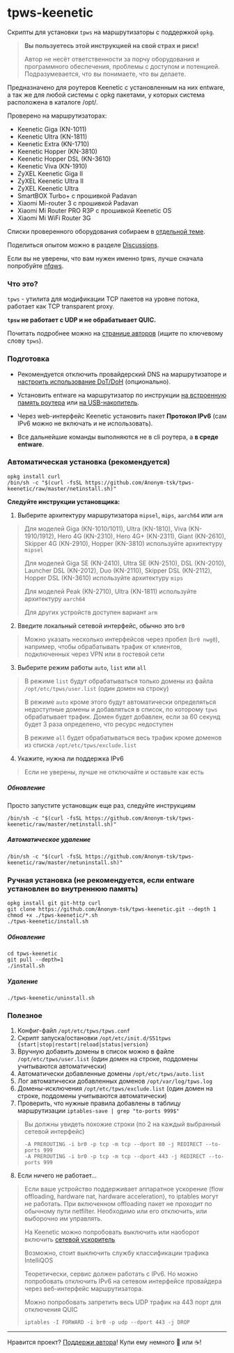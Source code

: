 # tpws-keenetic

Скрипты для установки `tpws` на маршрутизаторы с поддержкой `opkg`.

> **Вы пользуетесь этой инструкцией на свой страх и риск!**
> 
> Автор не несёт ответственности за порчу оборудования и программного обеспечения, проблемы с доступом и потенцией.
> Подразумевается, что вы понимаете, что вы делаете.

Предназначено для роутеров Keenetic с установленным на них entware, а так же для любой системы с opkg пакетами, у которых система расположена в каталоге /opt/.

Проверено на маршрутизаторах:

- Keenetic Giga (KN-1011)
- Keenetic Ultra (KN-1811)
- Keenetic Extra (KN-1710)
- Keenetic Hopper (KN-3810)
- Keenetic Hopper DSL (KN-3610)
- Keenetic Viva (KN-1910)
- ZyXEL Keenetic Giga II
- ZyXEL Keenetic Ultra II
- ZyXEL Keenetic Ultra
- SmartBOX Turbo+ с прошивкой Padavan
- Xiaomi Mi-router 3 с прошивкой Padavan
- Xiaomi Mi Router PRO R3P с прошивкой Keenetic OS
- Xiaomi Mi WiFi Router 3G

Списки проверенного оборудования собираем в [отдельной теме](https://github.com/Anonym-tsk/tpws-keenetic/discussions/6).

Поделиться опытом можно в разделе [Discussions](https://github.com/Anonym-tsk/tpws-keenetic/discussions).

Если вы не уверены, что вам нужен именно tpws, лучше сначала попробуйте [nfqws](https://github.com/Anonym-tsk/nfqws-keenetic).

### Что это?

`tpws` - утилита для модификации TCP пакетов на уровне потока, работает как TCP transparent proxy.

**`tpsw` не работает с UDP и не обрабатывает QUIC.**

Почитать подробнее можно на [странице авторов](https://github.com/bol-van/zapret) (ищите по ключевому слову `tpws`).

### Подготовка

- Рекомендуется отключить провайдерский DNS на маршрутизаторе и [настроить использование DoT/DoH](https://help.keenetic.com/hc/ru/articles/360007687159) (опционально).

- Установить entware на маршрутизатор по инструкции [на встроенную память роутера](https://help.keenetic.com/hc/ru/articles/360021888880) или [на USB-накопитель](https://help.keenetic.com/hc/ru/articles/360021214160).

- Через web-интерфейс Keenetic установить пакет **Протокол IPv6** (сам IPv6 можно не включать и не использовать).

- Все дальнейшие команды выполняются не в cli роутера, а **в среде entware**.

### Автоматическая установка (рекомендуется)

```
opkg install curl
/bin/sh -c "$(curl -fsSL https://github.com/Anonym-tsk/tpws-keenetic/raw/master/netinstall.sh)"
```

**Следуйте инструкции установщика:**

1. Выберите архитектуру маршрутизатора `mipsel`, `mips`, `aarch64` или `arm`
> Для моделей Giga (KN-1010/1011), Ultra (KN-1810), Viva (KN-1910/1912), Hero 4G (KN-2310), Hero 4G+ (KN-2311), Giant (KN-2610), Skipper 4G (KN-2910), Hopper (KN-3810) используйте архитектуру `mipsel`
>
> Для моделей Giga SE (KN-2410), Ultra SE (KN-2510), DSL (KN-2010), Launcher DSL (KN-2012), Duo (KN-2110), Skipper DSL (KN-2112), Hopper DSL (KN-3610) используйте архитектуру `mips`
>
> Для моделей Peak (KN-2710), Ultra (KN-1811) используйте архитектуру `aarch64`
>
> Для других устройств доступен вариант `arm`
2. Введите локальный сетевой интерфейс, обычно это `br0`
> Можно указать несколько интерфейсов через пробел (`br0 nwg0`), например, чтобы обрабатывать трафик от клиентов, подключенных через VPN или в гостевой сети
3. Выберите режим работы `auto`, `list` или `all`
> В режиме `list` будут обрабатываться только домены из файла `/opt/etc/tpws/user.list` (один домен на строку)
>
> В режиме `auto` кроме этого будут автоматически определяться недоступные домены и добавляться в список, по которому `tpws` обрабатывает трафик. Домен будет добавлен, если за 60 секунд будет 3 раза определено, что ресурс недоступен
>
> В режиме `all` будет обрабатываться весь трафик кроме доменов из списка `/opt/etc/tpws/exclude.list`
4. Укажите, нужна ли поддержка IPv6
> Если не уверены, лучше не отключайте и оставьте как есть

##### Обновление

Просто запустите установщик еще раз, следуйте инструкциям

```
/bin/sh -c "$(curl -fsSL https://github.com/Anonym-tsk/tpws-keenetic/raw/master/netinstall.sh)"
```

##### Автоматическое удаление

```
/bin/sh -c "$(curl -fsSL https://github.com/Anonym-tsk/tpws-keenetic/raw/master/netuninstall.sh)"
```

### Ручная установка (не рекомендуется, если entware установлен во внутреннюю память)

```
opkg install git git-http curl
git clone https://github.com/Anonym-tsk/tpws-keenetic.git --depth 1
chmod +x ./tpws-keenetic/*.sh
./tpws-keenetic/install.sh
```

##### Обновление

```
cd tpws-keenetic
git pull --depth=1
./install.sh
```

##### Удаление

```
./tpws-keenetic/uninstall.sh
```

### Полезное

1. Конфиг-файл `/opt/etc/tpws/tpws.conf`
2. Скрипт запуска/остановки `/opt/etc/init.d/S51tpws {start|stop|restart|reload|status|version}`
3. Вручную добавить домены в список можно в файле `/opt/etc/tpws/user.list` (один домен на строке, поддомены учитываются автоматически)
4. Автоматически добавленные домены `/opt/etc/tpws/auto.list`
5. Лог автоматически добавленных доменов `/opt/var/log/tpws.log`
6. Домены-исключения `/opt/etc/tpws/exclude.list` (один домен на строке, поддомены учитываются автоматически)
7. Проверить, что нужные правила добавлены в таблицу маршрутизации `iptables-save | grep "to-ports 999$"`
> Вы должны увидеть похожие строки (по 2 на каждый выбранный сетевой интерфейс)
> ```
> -A PREROUTING -i br0 -p tcp -m tcp --dport 80 -j REDIRECT --to-ports 999
> -A PREROUTING -i br0 -p tcp -m tcp --dport 443 -j REDIRECT --to-ports 999
> ```
8. Если ничего не работает...
> Если ваше устройство поддерживает аппаратное ускорение (flow offloading, hardware nat, hardware acceleration), то iptables могут не работать.
> При включенном offloading пакет не проходит по обычному пути netfilter.
> Необходимо или его отключить, или выборочно им управлять.
>
> На Keenetic можно попробовать выключить или наоборот включить [сетевой ускоритель](https://help.keenetic.com/hc/ru/articles/214470905)
>
> Возможно, стоит выключить службу классификации трафика IntelliQOS
>
> Теоретически, сервис должен работать с IPv6.
> Но можно попробовать отключить IPv6 на сетевом интерфейсе провайдера через веб-интерфейс маршрутизатора.
>
> Можно попробовать запретить весь UDP трафик на 443 порт для отключения QUIC
> ```
> iptables -I FORWARD -i br0 -p udp --dport 443 -j DROP
> ```

---

Нравится проект? [Поддержи автора](https://yoomoney.ru/to/410019180291197)! Купи ему немного :beers: или :coffee:!

